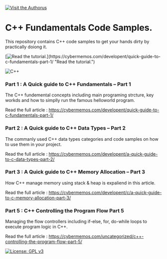[![Visit the Authorus](https://cybermemos.com/wp-content/uploads/2020/01/logo_v12.png "Visit the Authorus")](https://cybermemos.com "Visit the Authorus")
# C++ Fundamentals Code Samples.

This repository contains C++ code samples to get your hands dirty by practically doiong it.


[![Read the tutorial.](https://cybermemos.com/wp-content/uploads/2020/03/c_part_0.png")](https://cybermemos.com/developent/quick-guide-to-c-fundamentals-part-1/ "Read the tutorial.")

![C++](https://badgen.net/lgtm/grade/g/systemd/systemd)

### Part 1 :  A Quick guide to C++ Fundamentals – Part 1
The C++ fundemental concepts including main programing strcture, key workds and how to simplly run the famous helloworld program.

Read the full article : https://cybermemos.com/developent/quick-guide-to-c-fundamentals-part-1/


### Part 2 : A Quick guide to C++ Data Types – Part 2
The commanly used C++ data types categories and code samples on how to use them in your project.

Read the full article : https://cybermemos.com/developent/a-quick-guide-to-c-data-types-part-2/

### Part 3 : A Quick guide to C++ Memory Allocation – Part 3
How C++ manage memory using stack & heap is expaliend in this article.

Read the full article : https://cybermemos.com/developent/c/a-quick-guide-to-c-memory-allocation-part-3/



### Part 5 : C++ Controlling the Program Flow Part 5
Managing the flow controllers including if-else, for, do-while loops to execute program logic in C++.

Read the full article : https://cybermemos.com/uncategorized/c++-controlling-the-program-flow-part-5/

[![License: GPL v3](https://img.shields.io/badge/License-GPLv3-blue.svg)](https://www.gnu.org/licenses/gpl-3.0)
